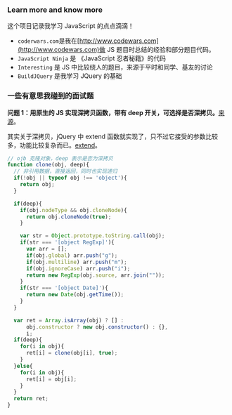 ### Learn more and know more

这个项目记录我学习 JavaScript 的点点滴滴！

* `coderwars.com`是我在[http://www.codewars.com](http://www.codewars.com)做 JS 题目时总结的经验和部分题目代码。
* `JavaScript Ninja` 是 《JavaScript 忍者秘籍》的代码
* `Interesting` 是 JS 中比较绕人的题目，来源于平时和同学、基友的讨论
* `BuildJQuery` 是我学习 JQuery 的基础

### 一些有意思我碰到的面试题

**问题 1：用原生的 JS 实现深拷贝函数，带有 deep 开关，可选择是否深拷贝。**[来源](https://github.com/qiu-deqing/FE-interview#编写javascript深度克隆函数deepclone)。

其实关于深拷贝，jQuery 中 extend 函数就实现了，只不过它接受的参数比较多，功能比较复杂而已。[extend](http://yuren.space/blog/2017/01/29/jquery-source-main/#extend)。

```javascript
// ojb 克隆对象，deep 表示是否为深拷贝
function clone(obj, deep){
  // 非引用数据，直接返回，同时也实现递归
  if(!obj || typeof obj !== 'object'){
    return obj;
  }

  if(deep){
    if(obj.nodeType && obj.cloneNode){
      return obj.cloneNode(true);
    }

    var str = Object.prototype.toString.call(obj);
    if(str === '[object RegExp]'){
      var arr = [];
      if(obj.global) arr.push("g");
      if(obj.multiline) arr.push("m");
      if(obj.ignoreCase) arr.push("i");
      return new RegExp(obj.source, arr.join(""));
    }
    if(str === '[object Date]'){
      return new Date(obj.getTime());
    }
  }

  var ret = Array.isArray(obj) ? [] : 
      obj.constructor ? new obj.constructor() : {},
      i;
  if(deep){
    for(i in obj){
      ret[i] = clone(obj[i], true);
    }
  }else{
    for(i in obj){
      ret[i] = obj[i];
    }
  }
  return ret;
}
```